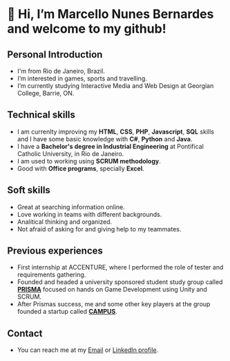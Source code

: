 
# 👋 Hi, I’m Marcello Nunes Bernardes and welcome to my github!

## Personal Introduction
- I'm from Rio de Janeiro, Brazil.
- I’m interested in games, sports and travelling.
- I’m currently studying Interactive Media and Web Design at Georgian College, Barrie, ON.
## Technical skills
- I am currenlty improving my __HTML__, __CSS__, __PHP__, __Javascript__, __SQL__ skills and I have some basic knowledge with __C#__, __Python__ and __Java__.
- I have a __Bachelor's degree in Industrial Engineering__ at Pontifical Catholic University, in Rio de Janeiro.
- I am used to working using __SCRUM methodology__.
- Good with __Office programs__, specially __Excel__.
## Soft skills
- Great at searching information online.
- Love working in teams with different backgrounds.
- Analitical thinking and organized.
- Not afraid of asking for and giving help to my teammates.
## Previous experiences
- First internship at ACCENTURE, where I performed the role of tester and requirements gathering.
- Founded and headed a university sponsored student study group called __[PRISMA](https://prismagamelab.itch.io/)__ focused on hands on Game Development using Unity and SCRUM.
- After Prismas success, me and some other key players at the group founded a startup called __[CAMPUS](https://www.campus.studio/)__.
## Contact
- You can reach me at my [Email](mailto:mnunesbernardes@gmail.com?subject=[GitHub]%20Source%20Han%20Sans) or [LinkedIn profile](https://www.linkedin.com/in/marcello-nunes-bernardes/).



